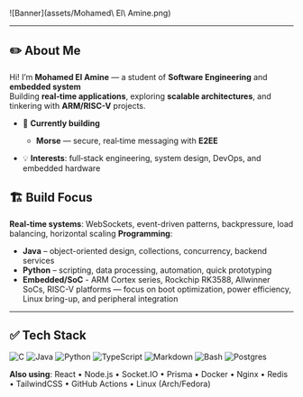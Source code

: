 ![Banner](assets/Mohamed\ El\ Amine.png)

---

## ✏️ About Me

Hi! I’m **Mohamed El Amine** — a student of **Software Engineering** and **embedded system**  
Building **real‑time applications**, exploring **scalable architectures**, and tinkering with **ARM/RISC-V** projects.

* 🚀 **Currently building**
  * **Morse** — secure, real‑time messaging with **E2EE**
    
* 💡 **Interests**: full‑stack engineering, system design, DevOps, and embedded hardware


## 🏗️ Build Focus

**Real-time systems**: WebSockets, event-driven patterns, backpressure, load balancing, horizontal scaling
**Programming**:
* **Java** – object-oriented design, collections, concurrency, backend services
* **Python** – scripting, data processing, automation, quick prototyping
* **Embedded/SoC** - ARM Cortex series, Rockchip RK3588, Allwinner SoCs, RISC-V platforms — focus on boot optimization, power efficiency, Linux bring-up, and peripheral integration


---

## ✅ Tech Stack

<p>
  <img alt="C" src="https://img.shields.io/badge/c-%2300599C.svg?style=for-the-badge&logo=c&logoColor=white"/>
  <img alt="Java" src="https://img.shields.io/badge/java-%23ED8B00.svg?style=for-the-badge&logo=openjdk&logoColor=white"/>
  <img alt="Python" src="https://img.shields.io/badge/python-3670A0?style=for-the-badge&logo=python&logoColor=ffdd54"/>
  <img alt="TypeScript" src="https://img.shields.io/badge/typescript-%23007ACC.svg?style=for-the-badge&logo=typescript&logoColor=white"/>
  <img alt="Markdown" src="https://img.shields.io/badge/markdown-%23000000.svg?style=for-the-badge&logo=markdown&logoColor=white"/>
  <img alt="Bash" src="https://img.shields.io/badge/bash_script-%23121011.svg?style=for-the-badge&logo=gnu-bash&logoColor=white"/>
  <img alt="Postgres" src="https://img.shields.io/badge/postgres-%23316192.svg?style=for-the-badge&logo=postgresql&logoColor=white"/>
</p>

**Also using**: React • Node.js • Socket.IO • Prisma • Docker • Nginx • Redis • TailwindCSS • GitHub Actions • Linux (Arch/Fedora)
